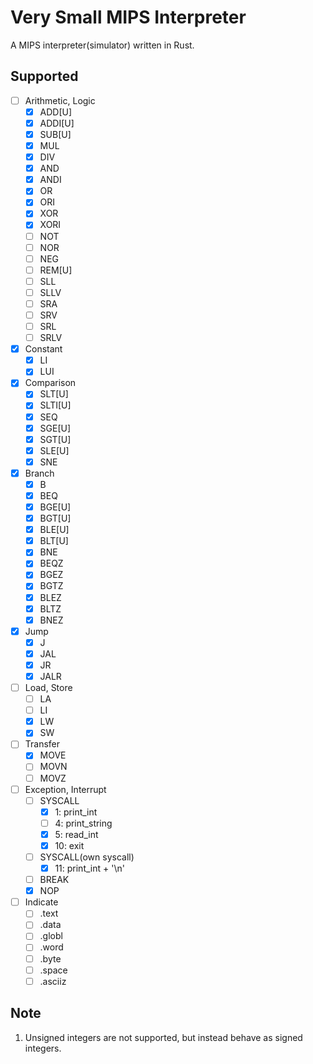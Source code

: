 # Very Small MIPS Interpreter
A MIPS interpreter(simulator) written in Rust.  

## Supported
- [ ] Arithmetic, Logic
    - [x] ADD[U]
    - [x] ADDI[U]
    - [x] SUB[U]
    - [x] MUL
    - [x] DIV
    - [x] AND
    - [x] ANDI
    - [x] OR
    - [x] ORI
    - [x] XOR
    - [x] XORI
    - [ ] NOT
    - [ ] NOR
    - [ ] NEG
    - [ ] REM[U]
    - [ ] SLL
    - [ ] SLLV
    - [ ] SRA
    - [ ] SRV
    - [ ] SRL
    - [ ] SRLV
- [x] Constant
    - [x] LI
    - [x] LUI
- [x] Comparison
    - [x] SLT[U]
    - [x] SLTI[U]
    - [x] SEQ
    - [x] SGE[U]
    - [x] SGT[U]
    - [x] SLE[U]
    - [x] SNE
- [x] Branch
    - [x] B
    - [x] BEQ
    - [x] BGE[U]
    - [x] BGT[U]
    - [x] BLE[U]
    - [x] BLT[U]
    - [x] BNE
    - [x] BEQZ
    - [x] BGEZ
    - [x] BGTZ
    - [x] BLEZ
    - [x] BLTZ
    - [x] BNEZ
- [x] Jump
    - [x] J
    - [x] JAL
    - [x] JR
    - [x] JALR
- [ ] Load, Store
    - [ ] LA
    - [ ] LI
    - [x] LW
    - [x] SW
- [ ] Transfer
    - [x] MOVE
    - [ ] MOVN
    - [ ] MOVZ
- [ ] Exception, Interrupt
    - [ ] SYSCALL
        - [x]  1: print_int
        - [ ]  4: print_string
        - [x]  5: read_int
        - [x] 10: exit
    - [ ] SYSCALL(own syscall)
        - [x] 11: print_int + '\n'
    - [ ] BREAK
    - [x] NOP
- [ ] Indicate
    - [ ] .text
    - [ ] .data
    - [ ] .globl
    - [ ] .word
    - [ ] .byte
    - [ ] .space
    - [ ] .asciiz

## Note
1. Unsigned integers are not supported, but instead behave as signed integers.

